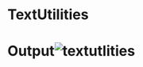 # TextUtilities
# Output![textutlities](https://user-images.githubusercontent.com/108454910/190894209-a349000a-c409-45f3-b53e-24fabbaccbba.PNG)
